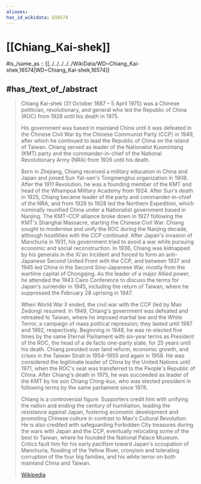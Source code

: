 ```yaml
---
aliases: 
has_id_wikidata: Q16574
---
```


# [[Chiang_Kai-shek]] 

#is_/same_as :: [[../../../../../WikiData/WD~Chiang_Kai-shek,16574|WD~Chiang_Kai-shek,16574]] 

## #has_/text_of_/abstract 

> Chiang Kai-shek (31 October 1887 – 5 April 1975) was a Chinese politician, revolutionary, 
> and general who led the Republic of China (ROC) from 1928 until his death in 1975. 
> 
> His government was based in mainland China until it was defeated in the Chinese Civil War 
> by the Chinese Communist Party (CCP) in 1949, 
> after which he continued to lead the Republic of China on the island of Taiwan. 
> Chiang served as leader of the Nationalist Kuomintang (KMT) party 
> and the commander-in-chief of the National Revolutionary Army (NRA) 
> from 1926 until his death.
>
> Born in Zhejiang, Chiang received a military education in China and Japan and joined Sun Yat-sen's Tongmenghui organization in 1908. After the 1911 Revolution, he was a founding member of the KMT and head of the Whampoa Military Academy from 1924. After Sun's death in 1925, Chiang became leader of the party and commander-in-chief of the NRA, and from 1926 to 1928 led the Northern Expedition, which nominally reunified China under a Nationalist government based in Nanjing. The KMT–CCP alliance broke down in 1927 following the KMT's Shanghai Massacre, starting the Chinese Civil War. Chiang sought to modernise and unify the ROC during the Nanjing decade, although hostilities with the CCP continued. After Japan's invasion of Manchuria in 1931, his government tried to avoid a war while pursuing economic and social reconstruction. In 1936, Chiang was kidnapped by his generals in the Xi'an Incident and forced to form an anti-Japanese Second United Front with the CCP, and between 1937 and 1945 led China in the Second Sino-Japanese War, mostly from the wartime capital of Chongqing. As the leader of a major Allied power, he attended the 1943 Cairo Conference to discuss the terms for Japan's surrender in 1945, including the return of Taiwan, where he suppressed the February 28 uprising in 1947.
>
> When World War II ended, the civil war with the CCP (led by Mao Zedong) resumed. In 1949, Chiang's government was defeated and retreated to Taiwan, where he imposed martial law and the White Terror, a campaign of mass political repression; they lasted until 1987 and 1992, respectively. Beginning in 1948, he was re-elected five times by the same Eternal Parliament with six-year terms as President of the ROC, the head of a de facto one-party state, for 25 years until his death. Chiang presided over land reform, economic growth, and crises in the Taiwan Strait in 1954–1955 and again in 1958. He was considered the legitimate leader of China by the United Nations until 1971, when the ROC's seat was transferred to the People's Republic of China. After Chiang's death in 1975, he was succeeded as leader of the KMT by his son Chiang Ching-kuo, who was elected president in following terms by the same parliament since 1978.
>
> Chiang is a controversial figure. Supporters credit him with unifying the nation and ending the century of humiliation, leading the resistance against Japan, fostering economic development and promoting Chinese culture in contrast to Mao's Cultural Revolution. He is also credited with safeguarding Forbidden City treasures during the wars with Japan and the CCP, eventually relocating some of the best to Taiwan, where he founded the National Palace Museum. Critics fault him for his early pacifism toward Japan's occupation of Manchuria, flooding of the Yellow River, cronyism and tolerating corruption of the four big families, and his white terror on both mainland China and Taiwan.
>
> [Wikipedia](https://en.wikipedia.org/wiki/Chiang%20Kai-shek)

